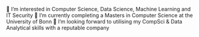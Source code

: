 👀 I’m interested in Computer Science, Data Science, Machine Learning and IT Security
🌱 I’m currently completing a Masters in Computer Science at the University of Bonn
💞️ I’m looking forward to utilising my CompSci & Data Analytical skills with a reputable company
